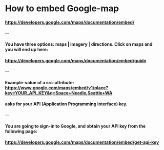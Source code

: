 # How to embed Google-map
#### https://developers.google.com/maps/documentation/embed/
--
#### You have three options: maps | imagery | directions. Click on maps and you will end up here:
#### https://developers.google.com/maps/documentation/embed/guide
--
#### Example-value of a src-attribute: https://www.google.com/maps/embed/v1/place?key=YOUR_API_KEY&q=Space+Needle,Seattle+WA
#### asks for your API (Application Programming Interface) key.
--
#### You are going to sign-in to Google, and obtain your API key from the following page: 
#### https://developers.google.com/maps/documentation/embed/get-api-key
